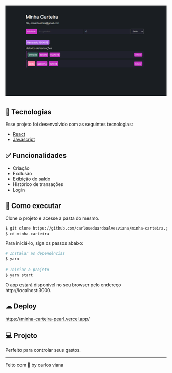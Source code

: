 <h1 align="center">
    <img alt="minha carteria" src="public/bg.png" />
</h1>

## 🧪 Tecnologias

Esse projeto foi desenvolvido com as seguintes tecnologias:

- [React](https://reactjs.org)
- [Javascript](https://www.javascript.com/)

## ✅ Funcionalidades
- Criação
- Exclusão
- Exibição do saldo
- Histórico de transações
- Login

## 🚀 Como executar

Clone o projeto e acesse a pasta do mesmo.

```bash
$ git clone https://github.com/carloseduardoalvesviana/minha-carteira.git
$ cd minha-carteira
```

Para iniciá-lo, siga os passos abaixo:
```bash
# Instalar as dependências
$ yarn

# Iniciar o projeto
$ yarn start
```
O app estará disponível no seu browser pelo endereço http://localhost:3000.

## ☁ Deploy
https://minha-carteira-pearl.vercel.app/

## 💻 Projeto

Perfeito para controlar seus gastos.

---

Feito com 💜 by carlos viana
